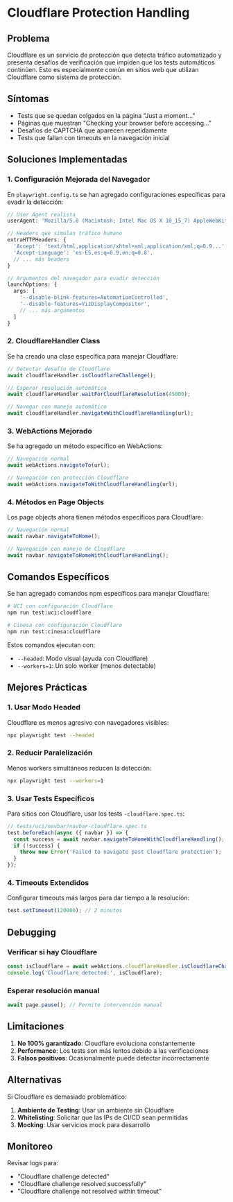 # Cloudflare Protection Handling

## Problema

Cloudflare es un servicio de protección que detecta tráfico automatizado y presenta desafíos de verificación que impiden que los tests automáticos continúen. Esto es especialmente común en sitios web que utilizan Cloudflare como sistema de protección.

## Síntomas

- Tests que se quedan colgados en la página "Just a moment..."
- Páginas que muestran "Checking your browser before accessing..."
- Desafíos de CAPTCHA que aparecen repetidamente
- Tests que fallan con timeouts en la navegación inicial

## Soluciones Implementadas

### 1. Configuración Mejorada del Navegador

En `playwright.config.ts` se han agregado configuraciones específicas para evadir la detección:

```typescript
// User Agent realista
userAgent: 'Mozilla/5.0 (Macintosh; Intel Mac OS X 10_15_7) AppleWebKit/537.36...'

// Headers que simulan tráfico humano
extraHTTPHeaders: {
  'Accept': 'text/html,application/xhtml+xml,application/xml;q=0.9...',
  'Accept-Language': 'es-ES,es;q=0.9,en;q=0.8',
  // ... más headers
}

// Argumentos del navegador para evadir detección
launchOptions: {
  args: [
    '--disable-blink-features=AutomationControlled',
    '--disable-features=VizDisplayCompositor',
    // ... más argumentos
  ]
}
```

### 2. CloudflareHandler Class

Se ha creado una clase específica para manejar Cloudflare:

```typescript
// Detectar desafío de Cloudflare
await cloudflareHandler.isCloudflareChallenge();

// Esperar resolución automática
await cloudflareHandler.waitForCloudflareResolution(45000);

// Navegar con manejo automático
await cloudflareHandler.navigateWithCloudflareHandling(url);
```

### 3. WebActions Mejorado

Se ha agregado un método específico en WebActions:

```typescript
// Navegación normal
await webActions.navigateTo(url);

// Navegación con protección Cloudflare
await webActions.navigateToWithCloudflareHandling(url);
```

### 4. Métodos en Page Objects

Los page objects ahora tienen métodos específicos para Cloudflare:

```typescript
// Navegación normal
await navbar.navigateToHome();

// Navegación con manejo de Cloudflare
await navbar.navigateToHomeWithCloudflareHandling();
```

## Comandos Específicos

Se han agregado comandos npm específicos para manejar Cloudflare:

```bash
# UCI con configuración Cloudflare
npm run test:uci:cloudflare

# Cinesa con configuración Cloudflare
npm run test:cinesa:cloudflare
```

Estos comandos ejecutan con:

- `--headed`: Modo visual (ayuda con Cloudflare)
- `--workers=1`: Un solo worker (menos detectable)

## Mejores Prácticas

### 1. Usar Modo Headed

Cloudflare es menos agresivo con navegadores visibles:

```bash
npx playwright test --headed
```

### 2. Reducir Paralelización

Menos workers simultáneos reducen la detección:

```bash
npx playwright test --workers=1
```

### 3. Usar Tests Específicos

Para sitios con Cloudflare, usar los tests `-cloudflare.spec.ts`:

```typescript
// tests/uci/navbar/navbar-cloudflare.spec.ts
test.beforeEach(async ({ navbar }) => {
  const success = await navbar.navigateToHomeWithCloudflareHandling();
  if (!success) {
    throw new Error('Failed to navigate past Cloudflare protection');
  }
});
```

### 4. Timeouts Extendidos

Configurar timeouts más largos para dar tiempo a la resolución:

```typescript
test.setTimeout(120000); // 2 minutos
```

## Debugging

### Verificar si hay Cloudflare

```typescript
const isCloudflare = await webActions.cloudflareHandler.isCloudflareChallenge();
console.log('Cloudflare detected:', isCloudflare);
```

### Esperar resolución manual

```typescript
await page.pause(); // Permite intervención manual
```

## Limitaciones

1. **No 100% garantizado**: Cloudflare evoluciona constantemente
2. **Performance**: Los tests son más lentos debido a las verificaciones
3. **Falsos positivos**: Ocasionalmente puede detectar incorrectamente

## Alternativas

Si Cloudflare es demasiado problemático:

1. **Ambiente de Testing**: Usar un ambiente sin Cloudflare
2. **Whitelisting**: Solicitar que las IPs de CI/CD sean permitidas
3. **Mocking**: Usar servicios mock para desarrollo

## Monitoreo

Revisar logs para:

- "Cloudflare challenge detected"
- "Cloudflare challenge resolved successfully"
- "Cloudflare challenge not resolved within timeout"
